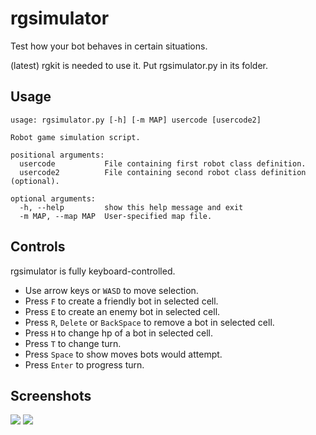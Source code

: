rgsimulator
===========

Test how your bot behaves in certain situations. 

(latest) rgkit is needed to use it. Put rgsimulator.py in its folder. 

Usage
----

    
    usage: rgsimulator.py [-h] [-m MAP] usercode [usercode2]
    
    Robot game simulation script.
    
    positional arguments:
      usercode           File containing first robot class definition.
      usercode2          File containing second robot class definition (optional).
    
    optional arguments:
      -h, --help         show this help message and exit
      -m MAP, --map MAP  User-specified map file.


Controls
----

rgsimulator is fully keyboard-controlled.

* Use arrow keys or `WASD` to move selection.
* Press `F` to create a friendly bot in selected cell. 
* Press `E` to create an enemy bot in selected cell. 
* Press `R`, `Delete` or `BackSpace` to remove a bot in selected cell. 
* Press `H` to change hp of a bot in selected cell. 
* Press `T` to change turn. 
* Press `Space` to show moves bots would attempt.
* Press `Enter` to progress turn. 

Screenshots
----

![](http://i.imgur.com/SNT2dUN.png)
![](http://i.imgur.com/RN8KntI.png)

